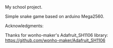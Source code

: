 My school project.


Simple snake game based on arduino Mega2560.


Acknowledgments:


Thanks for wonho-maker's Adafruit_SH1106 library: https://github.com/wonho-maker/Adafruit_SH1106
